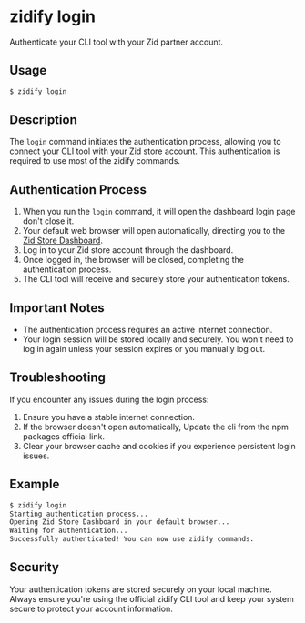# zidify login

Authenticate your CLI tool with your Zid partner account.

## Usage

```bash
$ zidify login
```

## Description

The `login` command initiates the authentication process, allowing you to connect your CLI tool with your Zid store account. This authentication is required to use most of the zidify commands.

## Authentication Process

1. When you run the `login` command, it will open the dashboard login page don't close it.
2. Your default web browser will open automatically, directing you to the [Zid Store Dashboard](https://web.zid.sa/login).
3. Log in to your Zid store account through the dashboard.
4. Once logged in, the browser will be closed, completing the authentication process.
5. The CLI tool will receive and securely store your authentication tokens.

## Important Notes

- The authentication process requires an active internet connection.
- Your login session will be stored locally and securely. You won't need to log in again unless your session expires or you manually log out.

## Troubleshooting

If you encounter any issues during the login process:

1. Ensure you have a stable internet connection.
2. If the browser doesn't open automatically, Update the cli from the npm packages official link.
4. Clear your browser cache and cookies if you experience persistent login issues.

## Example

```bash
$ zidify login
Starting authentication process...
Opening Zid Store Dashboard in your default browser...
Waiting for authentication...
Successfully authenticated! You can now use zidify commands.
```

## Security

Your authentication tokens are stored securely on your local machine. Always ensure you're using the official zidify CLI tool and keep your system secure to protect your account information.
